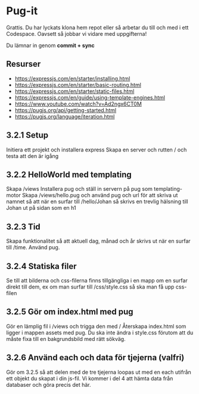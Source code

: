 # Pug-it
Grattis. Du har lyckats klona hem repot eller så arbetar du till och med i ett Codespace. Oavsett så jobbar vi vidare med uppgifterna!

Du lämnar in genom **commit + sync**



## Resurser
- https://expressjs.com/en/starter/installing.html 
- https://expressjs.com/en/starter/basic-routing.html 
- https://expressjs.com/en/starter/static-files.html 
- https://expressjs.com/en/guide/using-template-engines.html
- https://www.youtube.com/watch?v=Ad2ngx6CT0M
- https://pugjs.org/api/getting-started.html
- https://pugjs.org/language/iteration.html 


## 3.2.1 Setup
Initiera ett projekt och installera express
Skapa en server och rutten / och testa att den är igång

## 3.2.2 HelloWorld med templating
Skapa /views
Installera pug och ställ in servern på pug som templating-motor
Skapa /views/hello.pug och använd pug och url för att skriva ut namnet så att när en surfar till /hello/Johan så skrivs en trevlig hälsning till Johan ut på sidan som en h1

## 3.2.3 Tid
Skapa funktionalitet så att aktuell dag, månad och år skrivs ut när en surfar till /time. Använd pug.

## 3.2.4 Statiska filer
Se till att bilderna och css-filerna finns tillgängliga i en mapp om en surfar direkt till dem, ex om man surfar till /css/style.css så ska man få upp css-filen

## 3.2.5 Gör om index.html med pug
Gör en lämplig fil i /views och trigga den med /
Återskapa index.html som ligger i mappen assets med pug. Du ska inte ändra i style.css förutom att du måste fixa till en bakgrundsbild med rätt sökväg.

## 3.2.6 Använd each och data för tjejerna (valfri)
Gör om 3.2.5 så att delen med de tre tjejerna loopas ut med en each utifrån ett objekt du skapat i din js-fil. Vi kommer i del 4 att hämta data från databaser och göra precis det här. 
